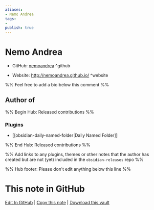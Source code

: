 ```yaml
---
aliases:
- Nemo Andrea
tags:
- 
publish: true
---
```


# Nemo Andrea

- GitHub: [nemoandrea](https://github.com/nemoandrea/) ^github
<!-- - Discord: `@` ^discord-->
- Website: <http://nemoandrea.github.io/> ^website
<!-- - [[Publish sites|Publish site]]: ^publish-->

%% Feel free to add a bio below this comment %%


## Author of

%% Begin Hub: Released contributions %%
### Plugins
- [[obsidian-daily-named-folder|Daily Named Folder]]

%% End Hub: Released contributions %%

%% Add links to any plugins, themes or other notes that the author has created but are not (yet) included in the `obsidian-releases` repo %%

<!--
### Unlisted plugins
-->

<!--
### Others
-->

<!--
## Sponsor this author

- [[GitHub sponsors]]: [Sponsor @nemoandrea on GitHub Sponsors](https://github.com/sponsors/nemoandrea) ^github-sponsor
- [[Buy me a coffee]]: ^buy-me-a-coffee
- [[PayPal]]: ^paypal
- [[Patreon]]: ^patreon

-->

<!--
## Follow this author

- [[YouTube Channels|On YouTube]]: ^youtube
- Twitter: ^twitter
- ...
-->

%% Hub footer: Please don't edit anything below this line %%

# This note in GitHub

<span class="git-footer">[Edit In GitHub](https://github.dev/obsidian-community/obsidian-hub/blob/main/01%20-%20Community/People/nemoandrea.md "git-hub-edit-note") | [Copy this note](https://raw.githubusercontent.com/obsidian-community/obsidian-hub/main/01%20-%20Community/People/nemoandrea.md "git-hub-copy-note") | [Download this vault](https://github.com/obsidian-community/obsidian-hub/archive/refs/heads/main.zip "git-hub-download-vault") </span>
